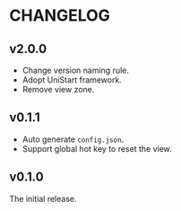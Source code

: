 # CHANGELOG

## v2.0.0

- Change version naming rule.
- Adopt UniStart framework.
- Remove view zone.

## v0.1.1

- Auto generate `config.json`.
- Support global hot key to reset the view.

## v0.1.0

The initial release.
